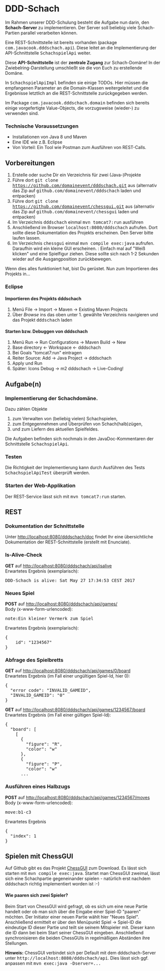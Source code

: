 # DDD-Schach

Im Rahmen unserer DDD-Schulung besteht die Aufgabe nun darin, den **Schach-Server** zu implementieren. Der Server soll beliebig viele Schach-Partien parallel verarbeiten können. 

Eine REST-Schnittstelle ist bereits vorhanden (package <tt>com.javacook.dddschach.api</tt>).
Diese leitet an die Implementierung der API-Schnittstelle <tt>SchachspielApi</tt>
weiter.

Diese **API-Schnittstelle** ist der **zentrale Zugang** zur Schach-Domäne! In der Zwiebelring-Darstellung umschließt sie die von Euch zu erstellende Domäne.

In <tt>SchachspielApiImpl</tt> befinden sie einige TODOs. Hier müssen die empfangenen Parameter an die Domain-Klassen weitergeleitet und die Ergebnisse letztlich an die REST-Schnittstelle zurückgegeben werden. 
 
Im Package <tt>com.javacook.dddschach.domain</tt> befinden sich bereits einige vorgefertigte Value-Objects, die vorzugsweise (wieder-) zu verwenden sind. 
 
### Technische Voraussetzungen
* Installationen von Java 8 und Maven
* Eine IDE wie z.B. Eclipse
* Von Vorteil: Ein Tool wie Postman zum Ausführen von REST-Calls.

## Vorbereitungen
1. Erstelle oder suche Dir ein Verzeichnis für zwei (Java-)Projekte 
2. Führe dort <tt>git clone https://github.com/domainevent/dddschach.git</tt> aus (alternativ das Zip auf <tt>github.com/domainevent/dddschach</tt> laden und entpacken)
3. Führe dort <tt>git clone https://github.com/domainevent/chessgui.git</tt> aus (alternativ das Zip auf <tt>github.com/domainevent/chessgui</tt> laden und entpacken)
4. Im Verzeichnis <tt>dddschach</tt> einmal <tt>mvn tomcat7:run</tt> ausführen
5. Anschließend im Browser <tt>localhost:8080/dddschach</tt> aufrufen. Dort sollte diese Dokumentation des Projekts erscheinen. Den Server bitte laufen lassen.
6. Im Verzeichnis <tt>chessgui</tt> einmal <tt>mvn compile exec:java</tt> aufrufen. Daraufhin wird ein kleine GUI erscheinen. : Einfach mal auf "Weiß klicken" und eine Spielfigur ziehen. Diese sollte sich nach 1-2 Sekunden wieder auf die Ausgangposition zurückbewegen.


Wenn dies alles funktioniert hat, bist Du gerüstet. Nun zum Importieren des Projekts in...
<div style="page-break-after: always;"></div>

### Eclipse
#### Importieren des Projekts dddschach
1. Menü File &rarr; Import &rarr; Maven &rarr; Existing Maven Projects
2. Über *Browse* ins das oben unter 1. gewählte Verzeichnis navigieren und das Projekt <tt>dddschach</tt> laden

#### Starten bzw. Debuggen von dddschach
1. Menü Run &rarr; Run Configurations &rarr; Maven Build &rarr; New
2. Base directory &larr; Workspace &larr; dddschach
3. Bei Goals "tomcat7:run" eintragen 
4. Reiter Source: Add &rarr; Java Project &rarr; dddschach
5. Apply und Run
6. Später: Icons Debug &rarr; m2 dddschach &rarr; Live-Coding!

 
## Aufgabe(n)
### Implementierung der Schachdomäne. 
Dazu zählen Objekte

1. zum Verwalten von (beliebig vielen) Schachspielen, 
2. zum Entgegennehmen und Überprüfen von Schach(halb)zügen, 
3. und zum Liefern des aktuellen Spielfeldes.

Die Aufgaben befinden sich nochmals in den JavaDoc-Kommentaren der Schnittstelle <tt>SchachspielApi</tt>.

### Testen

Die Richtigkeit der Implementierung kann durch Ausführen des Tests 
<tt>SchachspielApiTest</tt> überprüft werden.

### Starten der Web-Applikation
Der REST-Service lässt sich mit <tt>mvn tomcat7:run</tt> starten.
<div style="page-break-after: always;"></div>


## REST
### Dokumentation der Schnittstelle
Unter 
<a href="http://localhost:8080/dddschach/doc">http://localhost:8080/dddschach/doc</a>
findet Ihr eine übersichtliche Dokumentation der REST-Schnittstelle (erstellt mit Enunciate). 


### Is-Alive-Check
**GET** auf <a href="http://localhost:8080/dddschach/api/isalive">http://localhost:8080/dddschach/api/isalive</a><br/>
Erwartetes Ergebnis (exemplarisch): 
<pre>
DDD-Schach is alive: Sat May 27 17:34:53 CEST 2017
</pre>

### Neues Spiel
**POST** auf <a href="http://localhost:8080/dddschach/api/games/">http://localhost:8080/dddschach/api/games/</a><br/>
Body (x-www-form-urlencoded):
<pre>
note:Ein kleiner Vermerk zum Spiel
</pre>
Erwartetes Ergebnis (exemplarisch): 
<pre>
{
    id": "1234567"
}
</pre>

### Abfrage des Spielbretts
**GET** auf <a href="http://localhost:8080/dddschach/api/games/0/board">http://localhost:8080/dddschach/api/games/0/board</a><br/>
Erwartetes Ergebnis (im Fall einer ungültigen Spiel-Id, hier 0): 
<pre>
{
  "error code": "INVALID_GAMEID",
  "INVALID_GAMEID": "0"
}
</pre>
**GET** auf <a href="http://localhost:8080/dddschach/api/games/1234567/board">http://localhost:8080/dddschach/api/games/1234567/board</a><br/>
Erwartetes Ergebnis (im Fall einer gültigen Spiel-Id):
<pre>
{
  "board": [
    [
      {
        "figure": "R",
        "color": "w"
      },
      {
        "figure": "P",
        "color": "w"
      ...
</pre>

### Ausführen eines Halbzugs
**POST** auf <a href="http://localhost:8080/dddschach/api/games/1234567/moves">http://localhost:8080/dddschach/api/games/1234567/moves</a><br/>
Body (x-www-form-urlencoded):
<pre>
move:b1-c3
</pre>
Erwartetes Ergebnis
<pre>
{
  "index": 1
}
</pre>

## Spielen mit ChessGUI
Auf Github gibt es das Projekt
<a href="https://github.com/domainevent/chessgui">ChessGUI</a> zum Download. Es lässt sich starten mit <tt>mvn compile exec:java</tt>. Startet man ChessGUI zweimal, lässt sich eine Schachpartie gegeneinander spielen - natürlich erst nachdem dddschach richtig implementiert worden ist :-)

#### Wie paaren sich zwei Spieler?
Beim Start von ChessGUI wird gefragt, ob es sich um eine neue Partie handelt oder ob man sich über die Eingabe einer Spiel-ID "paaren" möchten. Der Initiator einer neuen Partie wählt hier "Neues Spiel". Anschließend ermittelt er über den Menüpunkt <it>Spiel -> Spiel-ID</it> die eindeutige ID dieser Partie und teilt sie seinem Mitspieler mit. Dieser kann die ID dann bei beim Start seiner ChessGUI eingeben. Anschließend synchronisieren die beiden ChessGUIs in regelmäßigen Abständen ihre Stellungen.

**Hinweis:** ChessGUI verbindet sich per Default mit dem dddschach-Server unter <tt>http://localhost:8080/dddschach/api</tt>. 
Dies lässt sich ggf. anpassen mit <tt>mvn exec:java -Dserver=...</tt>